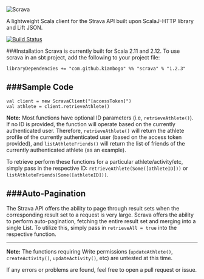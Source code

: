 ![Scrava](https://cloud.githubusercontent.com/assets/4472397/6699144/9a4ee65c-ccd5-11e4-9369-e89eea337b17.jpg)

A lightweight 	Scala client for the Strava API built upon ScalaJ-HTTP library and Lift JSON.

[![Build Status](https://travis-ci.org/kiambogo/scrava.svg?branch=master)](https://travis-ci.org/kiambogo/scrava)

###Installation
Scrava is currently built for Scala 2.11 and 2.12. To use scrava in an sbt project, add the following to your project file:

    libraryDependencies += "com.github.kiambogo" %% "scrava" % "1.2.3"

###Sample Code
---------------------

    val client = new ScravaClient("[accessToken]")
	val athlete = client.retrieveAthlete()

**Note:** Most functions have optional ID parameters (i.e, `retrieveAthlete()`). If no ID is provided, the function will operate based on the currently authenticated user. Therefore, `retrieveAthlete()` will return the athlete profile of the currently authenticated user (based on the access token provided), and `listAthleteFriends()` will return the list of friends of the currently authenticated athlete (as an example).

To retrieve perform these functions for a particular athlete/activity/etc, simply pass in the respective ID: `retrieveAthlete(Some([athleteID]))` or `listAthleteFriends(Some([athleteID]))`.

###Auto-Pagination
---------------------
The Strava API offers the ability to page through result sets when the corresponding result set to a request is very large. Scrava offers the ability to perform auto-pagination, fetching the entire result set and merging into a single List. To utilize this, simply pass in `retrieveAll = true` into the respective function.

-----------------------------
**Note:** The functions requiring Write permissions (`updateAthlete()`, `createActivity()`, `updateActivity()`, etc) are untested at this time.

If any errors or problems are found, feel free to open a pull request or issue.
